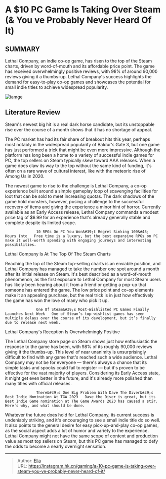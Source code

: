 # A $10 PC Game Is Taking Over Steam (&amp; You ve Probably Never Heard Of It)


## SUMMARY 



  Lethal Company, an indie co-op game, has risen to the top of the Steam charts, driven by word-of-mouth and its affordable price point.   The game has received overwhelmingly positive reviews, with 98% of around 90,000 reviews giving it a thumbs-up.   Lethal Company&#39;s success highlights the demand for easy-to-play co-op games and showcases the potential for small indie titles to achieve widespread popularity.  

![iamge](https://static1.srcdn.com/wordpress/wp-content/uploads/2023/11/_1-a-10-pc-game-is-taking-over-steam-you-ve-probably-never-heard-of-it.jpg)

## Literature Review

Steam&#39;s newest big hit is a real dark horse candidate, but its unstoppable rise over the course of a month shows that it has no shortage of appeal.




The PC market has had its fair share of breakout hits this year, perhaps most notably in the widespread popularity of Baldur&#39;s Gate 3, but one game has just performed a trick that might be even more impressive. Although the platform has long been a home to a variety of successful indie games for PC, the top sellers on Steam typically skew toward AAA releases. When a game does claw its way to the top without the same kind of funding, it&#39;s often on a rare wave of cultural interest, like with the meteoric rise of Among Us in 2020.




The newest game to rise to the challenge is Lethal Company, a co-op experience built around a simple gameplay loop of scavenging facilities for loot that can be sold to meet increasing quotas. The dark shadows of the game hold monsters, however, posing a challenge to the successful recovery of items and giving the experience a minor hint of horror. Currently available as an Early Access release, Lethal Company commands a modest price tag of $9.99 for an experience that&#39;s already generally stable and complete despite its limited scope.

                  10 RPGs On PC You Won&#39;t Regret Sinking 100&#43; Hours Into   Free time is a luxury, but the best expansive RPGs on PC make it well-worth spending with engaging journeys and interesting possibilities.   


 Lethal Company Is At The Top Of The Steam Charts 
          




Reaching the top of the Steam top-selling charts is an enviable position, and Lethal Company has managed to take the number one spot around a month after its initial release on Steam. It&#39;s best described as a word-of-mouth phenomenon, as the first exposure to Lethal Company for most Steam users has likely been hearing about it from a friend or getting a pop-up that someone has entered the game. The low price point and co-op elements make it an appealing purchase, but the real trick is in just how effectively the game has won the love of many who pick it up.

                  One Of Steam&#39;s Most-Wishlisted PC Games Finally Launches Next Week   One of Steam’s top wishlist games has seen multiple delays over the course of its development, but it’s finally due to release next week.    



 Lethal Company&#39;s Reception Is Overwhelmingly Positive 
          




The Lethal Company store page on Steam shows just how enthusiastic the response to the game has been, with 98% of its roughly 90,000 reviews giving it the thumbs-up. This level of near unanimity is unsurprisingly difficult to find with any game that&#39;s reached such a wide audience. Lethal Company may not be for everyone — there&#39;s always a chance that its simple tasks and spooks could fail to register — but it&#39;s proven to be effective for the vast majority of players. Considering its Early Access state, it might get even better in the future, and it&#39;s already more polished than many titles with official releases.

                  There&#39;s One Big Problem With Dave The Diver&#39;s Best Indie Nomination At TGA 2023   Dave the Diver is great, but its Best Indie Game nomination at The Game Awards 2023 has caused a stir. Here’s why, and what should be done.   

Whatever the future does hold for Lethal Company, its current success is undeniably striking, and it&#39;s encouraging to see a small indie title do so well. It also points to the general desire for easy pick-up-and-play co-op games, as the social aspect adds a lot of humor and variety to the experience. Lethal Company might not have the same scope of content and production value as most top sellers on Steam, but this PC game has managed to defy the odds to become a nearly overnight sensation.






---

> Author: [Ella](https://instagram.hk.cn/)  
> URL: https://instagram.hk.cn/gaming/a-10-pc-game-is-taking-over-steam-you-ve-probably-never-heard-of-it/  


